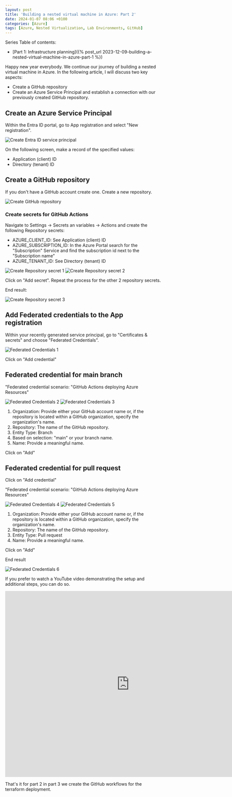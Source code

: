 ```yaml
---
layout: post
title: 'Building a nested virtual machine in Azure: Part 2'
date: 2024-01-07 08:06 +0100
categories: [Azure]
tags: [Azure, Nested Virtualization, Lab Environments, GitHub]
---
```


Series Table of contents:

- [Part 1: Infrastructure planning]({% post_url 2023-12-09-building-a-nested-virtual-machine-in-azure-part-1 %})


Happy new year everybody. We continue our journey of building a nested virtual machine in Azure.
In the following article, I will discuss two key aspects:

- Create a GitHub repository
- Create an Azure Service Principal and establish a connection with our previously created GitHub repository.

## Create an Azure Service Principal

Within the Entra ID portal, go to App registration and select "New registration".

![Create Entra ID service principal](../assets/pictures/2024-01-07/2024-01-07_08-40-02.png)

On the following screen, make a record of the specified values:
- Application (client) ID
- Directory (tenant) ID

## Create a GitHub repository

If you don't have a GitHub account create one. Create a new repository.

![Create GitHub repository](../assets/pictures/2024-01-07/2024-01-07_08-27-01.png)

### Create secrets for GitHub Actions

Navigate to Settings -> Secrets an variables -> Actions and create the following Repository secrets:

- AZURE_CLIENT_ID: See Application (client) ID
- AZURE_SUBSCRIPTION_ID: In the Azure Portal search for the "Subscription" Service and find the subscription id
next to the "Subscription name"
- AZURE_TENANT_ID: See Directory (tenant) ID

![Create Repository secret 1](../assets/pictures/2024-01-07/2024-01-07_08-46-53.png)
![Create Repository secret 2](../assets/pictures/2024-01-07/2024-01-07_08-48-26.png)

Click on "Add secret". Repeat the process for the other 2 repository secrets.

End result:

![Create Repository secret 3](../assets/pictures/2024-01-07/2024-01-07_08-52-18.png)

## Add Federated credentials to the App registration

Within your recently generated service principal, go to "Certificates & secrets" and choose "Federated Credentials".

![Federated Credentials 1](../assets/pictures/2024-01-07/2024-01-07_08-57-24.png)

Click on "Add credential"

## Federated credential for main branch

"Federated credential scenario: "GitHub Actions deploying Azure Resources"

![Federated Credentials 2](../assets/pictures/2024-01-07/2024-01-07_09-00-01.png)
![Federated Credentials 3](../assets/pictures/2024-01-07/2024-01-07_09-11-12.png)

1. Organization: Provide either your GitHub account name or, if the repository is located within a GitHub organization,
specify the organization's name.
2. Repository: The name of the GitHub repository.
3. Entity Type: Branch
4. Based on selection: "main" or your branch name.
5. Name: Provide a meaningful name.

Click on "Add"

## Federated credential for pull request

Click on "Add credential"

"Federated credential scenario: "GitHub Actions deploying Azure Resources"

![Federated Credentials 4](../assets/pictures/2024-01-07/2024-01-07_09-00-01.png)
![Federated Credentials 5](../assets/pictures/2024-01-07/2024-01-07_09-21-34.png)

1. Organization: Provide either your GitHub account name or, if the repository is located within a GitHub organization,
specify the organization's name.
2. Repository: The name of the GitHub repository.
3. Entity Type: Pull request
4. Name: Provide a meaningful name.

Click on "Add"

End result

![Federated Credentials 6](../assets/pictures/2024-01-07/2024-01-07_09-24-03.png)

If you prefer to watch a YouTube video demonstrating the setup and additional steps, you can do so.

<iframe width="800" height="600" src="https://www.youtube.com/embed/10ljwwJ3V30" title="Using OIDC with GitHub Actions and Terraform" frameborder="0" allow="accelerometer; autoplay; clipboard-write; encrypted-media; gyroscope; picture-in-picture; web-share" allowfullscreen></iframe>

That's it for part 2 in part 3 we create the GitHub workflows for the terraform deployment.

